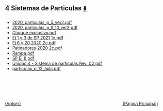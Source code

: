 
<html>
<body>
<h2>4 Sistemas de Particulas <a href="https://downgit.github.io/#/home?url=https://github.com/Apuntes-FIUBA/Apuntes-Electronica/tree/main/82 - Física/8201 - Fisica I/Clase en Linea/4 Sistemas de Particulas" style="font-size:20px">  ⬇️ </a></h2>
<ul>
    <li><a href="2020_particulas_p_5_ver2.pdf">2020_particulas_p_5_ver2.pdf</a></li>
    <li><a href="2020_particulas_p_9_10_ver2.pdf">2020_particulas_p_9_10_ver2.pdf</a></li>
    <li><a href="Choque explosivo.pdf">Choque explosivo.pdf</a></li>
    <li><a href="Ej 1 y 3 de SP 2021 1c.pdf">Ej 1 y 3 de SP 2021 1c.pdf</a></li>
    <li><a href="Ej 6 y 20 2020 2c.pdf">Ej 6 y 20 2020 2c.pdf</a></li>
    <li><a href="Patinadores 2020 2c.pdf">Patinadores 2020 2c.pdf</a></li>
    <li><a href="Rampa.pdf">Rampa.pdf</a></li>
    <li><a href="SP Ej 8.pdf">SP Ej 8.pdf</a></li>
    <li><a href="Unidad 4 - Sistema de particulas Rev. 02.pdf">Unidad 4 - Sistema de particulas Rev. 02.pdf</a></li>
    <li><a href="particulas_p_12_aula.pdf">particulas_p_12_aula.pdf</a></li>
</ul>
</body>
</html>




































<br><br><br><br><br><a href="../" style="float: left">(Volver)</a> <a href="https://apuntes-fiuba.github.io/Apuntes-Electronica" style="float: right">(Página Principal)</a>
